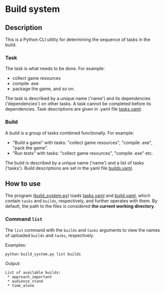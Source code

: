 # Build system

## Description
This is a Python CLI utility for determining the sequence of tasks in the build.

### Task
The task is what needs to be done.
For example:
- collect game resources
- compile .exe
- package the game, and so on.

The task is described by a unique name ('name') and its dependencies ('dependencies') on other tasks. A task cannot be completed before its dependencies. 
Task descriptions are given in .yaml file [tasks.yaml](tasks.yaml).

### Build
A build is a group of tasks combined functionally.
For example:
- "Build a game" with tasks: "collect game resources", "compile .exe", "pack the game".
- "Run tests" with tasks: "collect game resources", "compile .exe" etc.

The build is described by a unique name ('name') and a list of tasks ('tasks').
Build descriptions are set in the yaml file [builds.yaml](builds.yaml).

## How to use
The program ([build_system.py](build_system.py)) loads [tasks.yaml](tasks.yaml) and [build.yaml](build.yaml), which contain `tasks` and `builds`, respectively, and further operates with them. By default, the path to the files is considered **the current working directory**.

### Command `list`
The `list` command with the `builds` and `tasks` arguments to view the names of uploaded `builds` and `tasks`, respectively.

Examples:
```
python build_system.py list builds
```
Output:
```
List of available builds:
 * approach_important
 * audience_stand
 * time_alone
```
